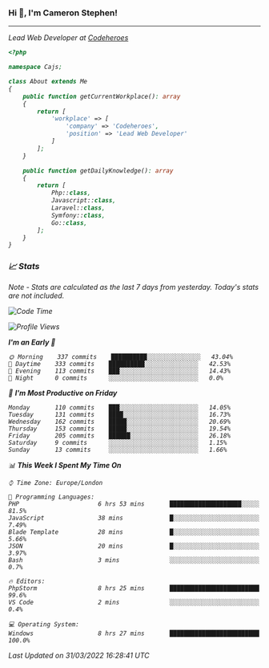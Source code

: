 ### Hi 👋, I'm Cameron Stephen!
<hr>
<p><em>Lead Web Developer at <a href="https://codeheroes.co.uk">Codeheroes</a></p>


```php
<?php

namespace Cajs;

class About extends Me
{
    public function getCurrentWorkplace(): array
    {
        return [
            'workplace' => [
                'company' => 'Codeheroes',
                'position' => 'Lead Web Developer'
            ]
        ];
    }

    public function getDailyKnowledge(): array
    {
        return [
            Php::class,
            Javascript::class,
            Laravel::class,
            Symfony::class,
            Go::class,
        ];
    }
}
```

### 📈 Stats
<p><em>Note - Stats are calculated as the last 7 days from yesterday. Today's stats are not included.</em></p>


<!--START_SECTION:waka-->
![Code Time](http://img.shields.io/badge/Code%20Time-2%2C766%20hrs%206%20mins-blue)

![Profile Views](http://img.shields.io/badge/Profile%20Views-0-blue)

**I'm an Early 🐤** 

```text
🌞 Morning    337 commits    ██████████░░░░░░░░░░░░░░░   43.04% 
🌆 Daytime    333 commits    ██████████░░░░░░░░░░░░░░░   42.53% 
🌃 Evening    113 commits    ███░░░░░░░░░░░░░░░░░░░░░░   14.43% 
🌙 Night      0 commits      ░░░░░░░░░░░░░░░░░░░░░░░░░   0.0%

```
📅 **I'm Most Productive on Friday** 

```text
Monday       110 commits    ███░░░░░░░░░░░░░░░░░░░░░░   14.05% 
Tuesday      131 commits    ████░░░░░░░░░░░░░░░░░░░░░   16.73% 
Wednesday    162 commits    █████░░░░░░░░░░░░░░░░░░░░   20.69% 
Thursday     153 commits    █████░░░░░░░░░░░░░░░░░░░░   19.54% 
Friday       205 commits    ██████░░░░░░░░░░░░░░░░░░░   26.18% 
Saturday     9 commits      ░░░░░░░░░░░░░░░░░░░░░░░░░   1.15% 
Sunday       13 commits     ░░░░░░░░░░░░░░░░░░░░░░░░░   1.66%

```


📊 **This Week I Spent My Time On** 

```text
⌚︎ Time Zone: Europe/London

💬 Programming Languages: 
PHP                      6 hrs 53 mins       ████████████████████░░░░░   81.5% 
JavaScript               38 mins             █░░░░░░░░░░░░░░░░░░░░░░░░   7.49% 
Blade Template           28 mins             █░░░░░░░░░░░░░░░░░░░░░░░░   5.66% 
JSON                     20 mins             █░░░░░░░░░░░░░░░░░░░░░░░░   3.97% 
Bash                     3 mins              ░░░░░░░░░░░░░░░░░░░░░░░░░   0.7%

🔥 Editors: 
PhpStorm                 8 hrs 25 mins       █████████████████████████   99.6% 
VS Code                  2 mins              ░░░░░░░░░░░░░░░░░░░░░░░░░   0.4%

💻 Operating System: 
Windows                  8 hrs 27 mins       █████████████████████████   100.0%

```


 Last Updated on 31/03/2022 16:28:41 UTC
<!--END_SECTION:waka-->
